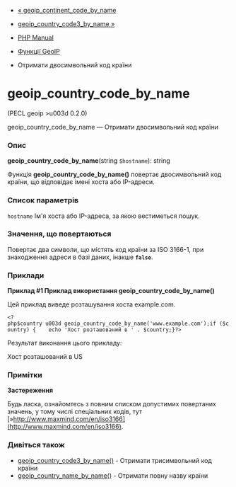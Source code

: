 - [«
geoip_continent_code_by_name](function.geoip-continent-code-by-name.md)
- [geoip_country_code3_by_name
»](function.geoip-country-code3-by-name.md)

- [PHP Manual](index.md)
- [Функції GeoIP](ref.geoip.md)
- Отримати двосимвольний код країни

# geoip_country_code_by_name

(PECL geoip \>u003d 0.2.0)

geoip_country_code_by_name — Отримати двосимвольний код країни

### Опис

**geoip_country_code_by_name**(string `$hostname`): string

Функція **geoip_country_code_by_name()** повертає двосимвольний код
країни, що відповідає імені хоста або IP-адреси.

### Список параметрів

`hostname`
Ім'я хоста або IP-адреса, за якою вестиметься пошук.

### Значення, що повертаються

Повертає два символи, що містять код країни за ISO 3166-1, при
знаходження адреси в базі даних, інакше **`false`**.

### Приклади

**Приклад #1 Приклад використання **geoip_country_code_by_name()****

Цей приклад виведе розташування хоста example.com.

` <?php$country u003d geoip_country_code_by_name('www.example.com');if ($country) {    echo 'Хост розташований в ' . $country;}?> `

Результат виконання цього прикладу:

Хост розташований в US

### Примітки

**Застереження**

Будь ласка, ознайомтесь з повним списком допустимих повертаних
значень, у тому числі спеціальних кодів, тут
[»http://www.maxmind.com/en/iso3166](http://www.maxmind.com/en/iso3166).

### Дивіться також

- [geoip_country_code3_by_name()](function.geoip-country-code3-by-name.md) -
Отримати трисимвольний код країни
- [geoip_country_name_by_name()](function.geoip-country-name-by-name.md) -
Отримати повну назву країни
